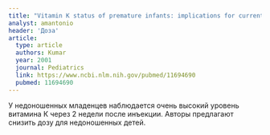 ```yaml
---
title: "Vitamin K status of premature infants: implications for current recommendations"
analyst: amantonio
header: 'Доза'
article:
  type: article
  authors: Kumar
  year: 2001
  journal: Pediatrics
  link: https://www.ncbi.nlm.nih.gov/pubmed/11694690
  pubmed: 11694690
---
```


У недоношенных младенцев наблюдается очень высокий уровень витамина К через 2 недели после инъекции. Авторы предлагают снизить дозу для недоношенных детей.
